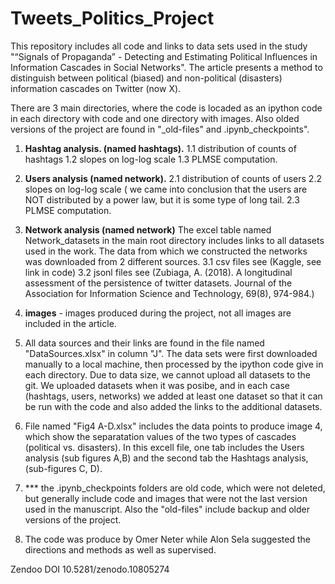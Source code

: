 # Tweets_Politics_Project
This repository includes all code and links to data sets used in the study "“Signals of Propaganda” - Detecting and Estimating Political Influences in Information Cascades in Social Networks".
The article presents a method to distinguish between political (biased) and non-political (disasters) information cascades on Twitter (now X).  

There are 3 main directories, where the code is locaded as an ipython code in each directory with code and one directory with images. Also olded versions of the project are found in "_old-files" and .ipynb_checkpoints". 
1. **Hashtag analysis. (named hashtags).**
  1.1 distribution of counts of hashtags
  1.2 slopes on log-log scale
  1.3 PLMSE computation.
   
2. **Users analysis (named network).**
   2.1 distribution of counts of users
   2.2 slopes on log-log scale ( we came into conclusion that the users are NOT distributed by a power law, but it is some type of long tail.
   2.3 PLMSE computation.

3. **Network analysis (named network)**
The excel table named Network_datasets in the main root directory includes links to all datasets used in the work.
The data from which we constructed the networks was downloaded from 2 different sources.
   3.1 csv files see (Kaggle, see link in code)
   3.2 jsonl files see (Zubiaga, A. (2018). A longitudinal assessment of the persistence of twitter datasets. Journal of the Association for Information Science and Technology, 69(8), 974-984.)

4. **images** - images produced during the project, not all images are included in the article.

5. All data sources and their links are found in the file named "DataSources.xlsx" in column "J".
   The data sets were first downloaded manually to a local machine, then processed by the ipython code give in each directory.
   Due to data size, we cannot upload all datasets to the git.
   We uploaded datasets when it was posibe, and in each case (hashtags, users, networks) we added at least one dataset so that it can be run with the code and also added the links to the additional datasets. 
   
6. File named "Fig4 A-D.xlsx" includes the data points to produce image 4, which show the separatation values of the two types of cascades (political vs. disasters). In this excell file, one tab includes the Users analysis (sub figures A,B) and the second tab the Hashtags analysis, (sub-figures C, D).
   
7. *** the .ipynb_checkpoints folders are old code, which were not deleted, but generally include code and images that were not the last version used in the manuscript. Also the "old-files" include backup and older versions of the project.

8. The code was produce by Omer Neter while Alon Sela suggested the directions and methods as well as supervised.

Zendoo DOI
10.5281/zenodo.10805274

   
